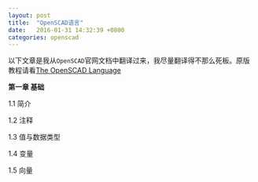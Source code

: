 ```yaml
---
layout: post
title:  "OpenSCAD语言"
date:   2016-01-31 14:32:39 +0800
categories: openscad
---
```

以下文章是我从`OpenSCAD`官网文档中翻译过来，我尽量翻译得不那么死板。原版教程请看[The OpenSCAD Language][opscad-lang]

**第一章 基础**

1.1 简介 

1.2 注释

1.3 值与数据类型

1.4 变量

1.5 向量


[opscad-lang]: https://en.wikibooks.org/wiki/OpenSCAD_User_Manual/The_OpenSCAD_Language
